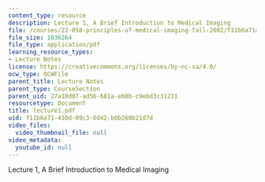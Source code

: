 ```yaml
---
content_type: resource
description: Lecture 1, A Brief Introduction to Medical Imaging
file: /courses/22-058-principles-of-medical-imaging-fall-2002/f11b6a71410d09c30d42b0b260b21d7d_lecture1.pdf
file_size: 1036264
file_type: application/pdf
learning_resource_types:
- Lecture Notes
license: https://creativecommons.org/licenses/by-nc-sa/4.0/
ocw_type: OCWFile
parent_title: Lecture Notes
parent_type: CourseSection
parent_uid: 27a10d07-ad56-681a-e60b-c9ebd3c31211
resourcetype: Document
title: lecture1.pdf
uid: f11b6a71-410d-09c3-0d42-b0b260b21d7d
video_files:
  video_thumbnail_file: null
video_metadata:
  youtube_id: null
---
```

Lecture 1, A Brief Introduction to Medical Imaging